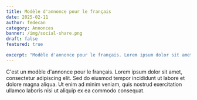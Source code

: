 ```yaml
---
title: Modèle d'annonce pour le français
date: 2025-02-11
author: fedecan
category: Annonces
banner: /img/social-share.png
draft: false
featured: true

excerpt: "Modèle d'annonce pour le français. Lorem ipsum dolor sit amet, consectetur adipiscing elit. Sed do eiusmod tempor incididunt ut labore et dolore magna aliqua. Ut enim ad minim veniam, quis nostrud exercitation ullamco laboris nisi ut aliquip ex ea commodo consequat."
---
```


<BlogPostHeader 
  returnLink="/fr/announcements"
  returnText="Retour aux annonces"
  authorsDataKey="frAuthors"
/>

C'est un modèle d'annonce pour le français. Lorem ipsum dolor sit amet, consectetur adipiscing elit. Sed do eiusmod tempor incididunt ut labore et dolore magna aliqua. Ut enim ad minim veniam, quis nostrud exercitation ullamco laboris nisi ut aliquip ex ea commodo consequat.